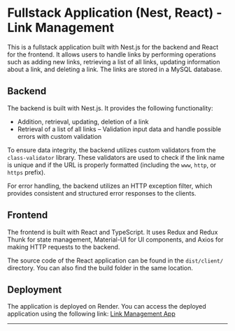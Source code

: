 # Fullstack Application (Nest, React) - Link Management

This is a fullstack application built with Nest.js for the backend and React for the frontend. It allows users to handle links by performing operations such as adding new links, retrieving a list of all links, updating information about a link, and deleting a link. The links are stored in a MySQL database.

## Backend

The backend is built with Nest.js. It provides the following functionality:

- Addition, retrieval, updating, deletion of a link
- Retrieval of a list of all links
– Validation input data and handle possible errors with custom validation

To ensure data integrity, the backend utilizes custom validators from the `class-validator` library. These validators are used to check if the link name is unique and if the URL is properly formatted (including the `www`, `http`, or `https` prefix).

For error handling, the backend utilizes an HTTP exception filter, which provides consistent and structured error responses to the clients.

## Frontend

The frontend is built with React and TypeScript. It uses Redux and Redux Thunk for state management, Material-UI for UI components, and Axios for making HTTP requests to the backend.

The source code of the React application can be found in the `dist/client/` directory. You can also find the build folder in the same location.

## Deployment

The application is deployed on Render. You can access the deployed application using the following link: [Link Management App](https://link-crud.onrender.com/)

---
